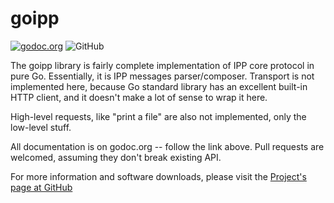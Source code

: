 # goipp

[![godoc.org](https://godoc.org/github.com/alexpevzner/goipp?status.svg)](http://godoc.org/github.com/alexpevzner/goipp)
![GitHub](https://img.shields.io/github/license/alexpevzner/goipp)

The goipp library is fairly complete implementation of IPP core protocol in
pure Go. Essentially, it is  IPP messages parser/composer. Transport is
not implemented here, because Go standard library has an excellent built-in
HTTP client, and it doesn't make a lot of sense to wrap it here.

High-level requests, like "print a file" are also not implemented, only the
low-level stuff.

All documentation is on godoc.org -- follow the link above. Pull requests
are welcomed, assuming they don't break existing API.

For more information and software downloads, please visit the
[Project's page at GitHub](https://github.com/alexpevzner/sane-airscan)

